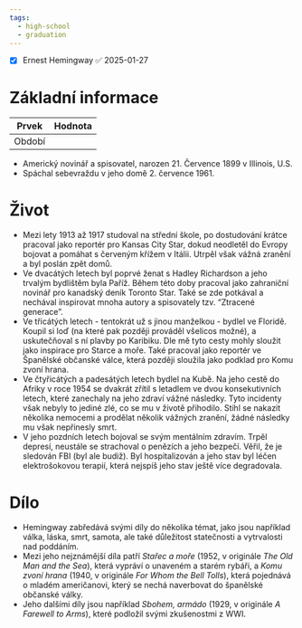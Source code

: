 ```yaml
---
tags:
  - high-school
  - graduation
---
```

- [x] Ernest Hemingway ✅ 2025-01-27
# Základní informace
| Prvek  | Hodnota |
| ------ | ------- |
| Období |         |
- Americký novinář a spisovatel, narozen 21. Července 1899 v Illinois, U.S.
- Spáchal sebevraždu v jeho domě 2. července 1961.
# Život
- Mezi lety 1913 až 1917 studoval na střední škole, po dostudování krátce pracoval jako reportér pro Kansas City Star, dokud neodletěl do Evropy bojovat a pomáhat s červeným křížem v Itálii. Utrpěl však vážná zranění a byl poslán zpět domů.
- Ve dvacátých letech byl poprvé ženat s Hadley Richardson a jeho trvalým bydlištěm byla Paříž. Během této doby pracoval jako zahraniční novinář pro kanadský deník Toronto Star. Také se zde potkával a nechával inspirovat mnoha autory a spisovately tzv. “Ztracené generace”.
- Ve třicátých letech - tentokrát už s jinou manželkou - bydlel ve Floridě. Koupil si loď (na které pak později prováděl všelicos možné), a uskutečňoval s ní plavby po Karibiku. Dle mě tyto cesty mohly sloužit jako inspirace pro Starce a moře. Také pracoval jako reportér ve Španělské občanské válce, která později sloužila jako podklad pro Komu zvoní hrana.
- Ve čtyřicátých a padesátých letech bydlel na Kubě. Na jeho cestě do Afriky v roce 1954 se dvakrát zřítil s letadlem ve dvou konsekutivních letech, které zanechaly na jeho zdraví vážné následky. Tyto incidenty však nebyly to jediné zlé, co se mu v životě přihodilo. Stihl se nakazit několika nemocemi a prodělat několik vážných zranění, žádné následky mu však nepřinesly smrt.
- V jeho pozdních letech bojoval se svým mentálním zdravím. Trpěl depresí, neustále se strachoval o penězích a jeho bezpečí. Věřil, že je sledován FBI (byl ale budiž). Byl hospitalizován a jeho stav byl léčen elektrošokovou terapií, která nejspíš jeho stav ještě více degradovala. 
# Dílo
- Hemingway zabředává svými díly do několika témat, jako jsou například válka, láska, smrt, samota, ale také důležitost statečnosti a vytrvalosti nad poddáním.
- Mezi jeho nejznámější díla patří *Stařec a moře* (1952, v originále *The Old Man and the Sea*), která vypráví o unaveném a starém rybáři, a *Komu zvoní hrana* (1940, v originále *For Whom the Bell Tolls*), která pojednává o mladém američanovi, který se nechá naverbovat do španělské občanské války.
- Jeho dalšími díly jsou například *Sbohem, armádo* (1929, v originále *A Farewell to Arms*), které podložil svými zkušenostmi z WWI.